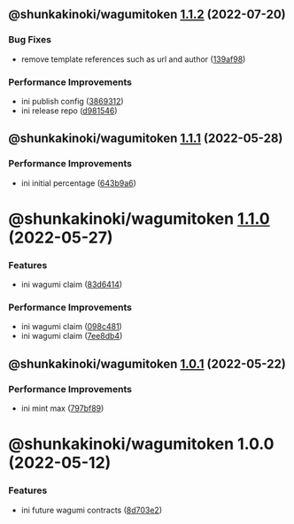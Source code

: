 ## @shunkakinoki/wagumitoken [1.1.2](https://github.com/shunkakinoki/contracts/compare/@shunkakinoki/wagumitoken@1.1.1...@shunkakinoki/wagumitoken@1.1.2) (2022-07-20)

### Bug Fixes

- remove template references such as url and author ([139af98](https://github.com/shunkakinoki/contracts/commit/139af98ef46346d25875224520c58502befa44c1))

### Performance Improvements

- ini publish config ([3869312](https://github.com/shunkakinoki/contracts/commit/3869312ec4a979930e54bacb6ebae3d2078818cd))
- ini release repo ([d981546](https://github.com/shunkakinoki/contracts/commit/d981546cf1a440703acee787be764d3afaf053bc))

## @shunkakinoki/wagumitoken [1.1.1](https://github.com/shunkakinoki/contracts/compare/@shunkakinoki/wagumitoken@1.1.0...@shunkakinoki/wagumitoken@1.1.1) (2022-05-28)

### Performance Improvements

- ini initial percentage ([643b9a6](https://github.com/shunkakinoki/contracts/commit/643b9a67020bdccbf9e30f4c52c1f89b2d11c506))

# @shunkakinoki/wagumitoken [1.1.0](https://github.com/shunkakinoki/contracts/compare/@shunkakinoki/wagumitoken@1.0.1...@shunkakinoki/wagumitoken@1.1.0) (2022-05-27)

### Features

- ini wagumi claim ([83d6414](https://github.com/shunkakinoki/contracts/commit/83d64140d711beff70e30105563616d185d3ad0d))

### Performance Improvements

- ini wagumi claim ([098c481](https://github.com/shunkakinoki/contracts/commit/098c481e08fff1b456cb99dbf29bd7312c55b1ba))
- ini wagumi claim ([7ee8db4](https://github.com/shunkakinoki/contracts/commit/7ee8db46fa353fc4744e8920b9fa0572e7602ea4))

## @shunkakinoki/wagumitoken [1.0.1](https://github.com/shunkakinoki/contracts/compare/@shunkakinoki/wagumitoken@1.0.0...@shunkakinoki/wagumitoken@1.0.1) (2022-05-22)

### Performance Improvements

- ini mint max ([797bf89](https://github.com/shunkakinoki/contracts/commit/797bf89756f6964748e3cf64e51ea5e4d7f0dc4e))

# @shunkakinoki/wagumitoken 1.0.0 (2022-05-12)

### Features

- ini future wagumi contracts ([8d703e2](https://github.com/shunkakinoki/contracts/commit/8d703e2aa3e467a5924ee800c2cc9669a49d24b1))
